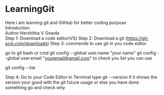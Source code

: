 # LearningGit
Here i am learning git and GitHub for better coding purpose
<br/>
Introduction
<br/>
Author  Harshitha V Gowda
<br/>
Step 1: Download a code editor(VS)
Step 2: Download a git (https://git-scm.com/downloads)
Step 3: commends to use git in you code editor

go to git bash or cmd
git config --global user.name "your name"
git config --global user.email "youremail@gmail.com"
 to check you list you can use

 git config --list

Step 4: Go to your Code Editor 
In Terminal
type git --version
if it shows the version your good with the git future usage or else you have done something go and check why